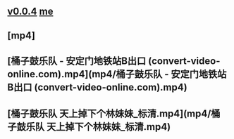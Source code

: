## [v0.0.4](https://github.com/littleflute/tzg/edit/master/README.md) [me](https://littleflute.github.io/tzg/)
## [mp4]
## [桶子鼓乐队 - 安定门地铁站B出口 (convert-video-online.com).mp4](mp4/桶子鼓乐队 - 安定门地铁站B出口 (convert-video-online.com).mp4)
## [桶子鼓乐队 天上掉下个林妹妹_标清.mp4](mp4/桶子鼓乐队 天上掉下个林妹妹_标清.mp4)

